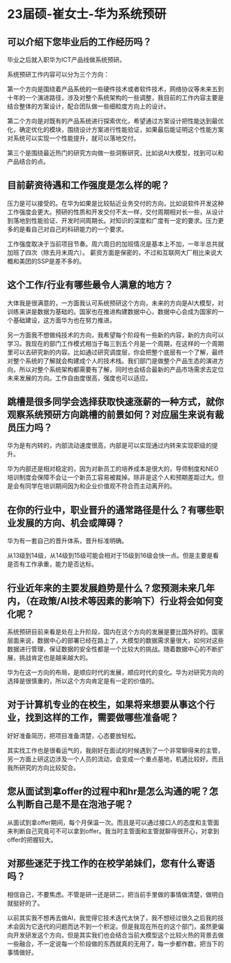 # 23届硕-崔女士-华为系统预研

## 可以介绍下您毕业后的工作经历吗？

毕业之后就入职华为ICT产品线做系统预研。

系统预研工作内容可以分为三个方向：

第一个方向是围绕着产品系统的一些硬件技术或者软件技术，网络协议等未来五到十年的一个演进路径，涉及对整个系统架构的一些调整，我目前的工作内容主要是结合整体的方案设计，配合团队做一些细粒度方向上的设计。

第二个方向是对既有的产品系统进行探索优化，希望通过方案设计把性能达到最优化，确定优化的模块，围绕设计方案进行性能验证，如果最后能证明这个性能方案对系统可以实现一个性能提升，就可以落地交付。

第三个是围绕最近热门的研究方向做一些洞察研究，比如说AI大模型，找到可以和产品结合的点。

## 目前薪资待遇和工作强度是怎么样的呢？

压力是可以接受的。在华为如果是比较贴近业务交付的方向，比如说软件开发这种工作强度会更大。预研的性质和开发交付不太一样，交付周期相对长一些，从设计到落地到性能验证、开发时间周期长。对知识的深度和广度有一定的要求。压力更多的是看自己对自己的科研能力的一个要求。

工作强度取决于当前项目节奏。周六周日的加班情况是基本上不加，一年半总共就加班了四次（除去月末周六）。
薪资方面是保密的，不过和互联网大厂相比来说大概和美团的SSP是差不多的。

## 这个工作/行业有哪些最令人满意的地方？

大体我是很满意的，一方面我认可系统预研这个方向，未来的方向是AI大模型，对训练来讲是数据为基础的。国家也在推进构建数据中心，数据中心会成为国家的一个基础建设，这方面华为也在努力推进。

另一方面我不想做纯技术的方向，我希望每个阶段有一些新的内容，新的方向可以学习。我现在的部门工作模式相当于每三到五个月是一个周期，在这样的一个周期里可以去研究新的内容。比如通过研究调度层，你会把整个底层有一个了解，最终对整个系统的了解就会构建成个人的技术栈。我们部门是做整个产品生态的演进方向，所以对整个系统架构都需要有了解，同时也会结合最新的产品市场需求去定位未来发展的方向。工作自由度很高，强度也可以适应。
  
## 跳槽是很多同学会选择获取快速涨薪的一种方式，就你观察系统预研方向跳槽的前景如何？对应届生来说有裁员压力吗？

华为是有内转的，内部流动速度很高，内部是可以实现通过内转来实现职级的提升。

华为内部还是相对稳定的，因为对新员工的培养成本是很大的，导师制度和NEO培训制度会保障不会让一个新员工容易被裁掉。除非是这个人和预期差距过大。但是会有同学在培训期间因为和企业价值观不符合而主动离开的。

## 在你的行业中，职业晋升的通常路径是什么？有哪些职业发展的方向、机会或障碍？

华为有一套自己的晋升体系，晋升标准明确。

从13级到14级，从14级到15级可能会相对于15级到16级会快一点。但是主要是看是否有工作承重，能力是否达标。

## 行业近年来的主要发展趋势是什么？您预测未来几年内，（在政策/AI技术等因素的影响下）行业将会如何变化呢？

系统预研目前来看是处在上升阶段，国内在这个方向的发展是要比国外好的。国家层面来说，数据中心的部署已经在路上了，大模型的数据需求量很大，如何对这些数据进行管理，保证数据的安全性都是一个比较大的挑战。随着数据中心的不断扩展，挑战肯定也是越来越大的。

华为在这一方向的布局，是顺应时代的发展，顺应时代的变化。华为对研究方向的选择是很慎重的，所以这个方向肯定是有一定的价值的。

## 对于计算机专业的在校生，如果将来想要从事这个行业，找到这样的工作，需要做哪些准备呢？

好好准备简历，把项目准备清楚，心态要放轻松。

其实找工作也是很看运气的，我刚好在面试的时候遇到了一个非常聊得来的主管，另一方面上研这边涉及一个人员的流动，会变成一个重点基地，机遇比较好。而且我所研究的方向比较契合。

## 您从面试到拿offer的过程中和hr是怎么沟通的呢？怎么判断自己是不是在泡池子呢？

从面试到拿offer期间，每个月保温一次。而且是可以通过接口人的态度和主管面来判断自己究竟可不可以拿到offer。我当时主管面和主管就聊得很开心，对拿到offer的把握较大。

## 对那些迷茫于找工作的在校学弟妹们，您有什么寄语吗？

相信自己，不要焦虑。不管是研一还是研二，把当前手里做的事情做清楚，做明白就挺好的了。

以前其实我不想再去做AI，我觉得它技术迭代太快了，我不想经过很久之后我的技术会因为它迭代的问题而达不到一个积淀。但是我现在所在的这个部门，虽然更偏向开发研发这个方向，但是其实我们也会结合当前大模型这个比较火热的背景去做一些融合，不一定说每一个阶段做的东西就真的无用了，每一步都作数，把当下的事情做好。

